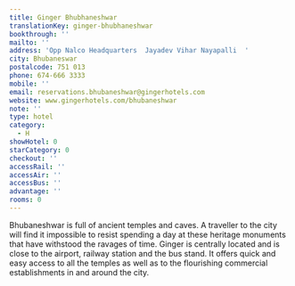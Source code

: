 ```yaml
---
title: Ginger Bhubhaneshwar
translationKey: ginger-bhubhaneshwar
bookthrough: ''
mailto: ''
address: 'Opp Nalco Headquarters  Jayadev Vihar Nayapalli  '
city: Bhubaneswar
postalcode: 751 013
phone: 674-666 3333
mobile: ''
email: reservations.bhubaneshwar@gingerhotels.com
website: www.gingerhotels.com/bhubaneshwar
note: ''
type: hotel
category:
  - H
showHotel: 0
starCategory: 0
checkout: ''
accessRail: ''
accessAir: ''
accessBus: ''
advantage: ''
rooms: 0
---
```

Bhubaneshwar is full of ancient temples and caves.     A traveller to the city will find it impossible to resist spending a day at these heritage monuments that have withstood the ravages of time.     Ginger is centrally located and is close to the airport, railway station and the bus stand.     It offers quick and easy access to all the temples as well as to the flourishing commercial establishments in and around the city. 